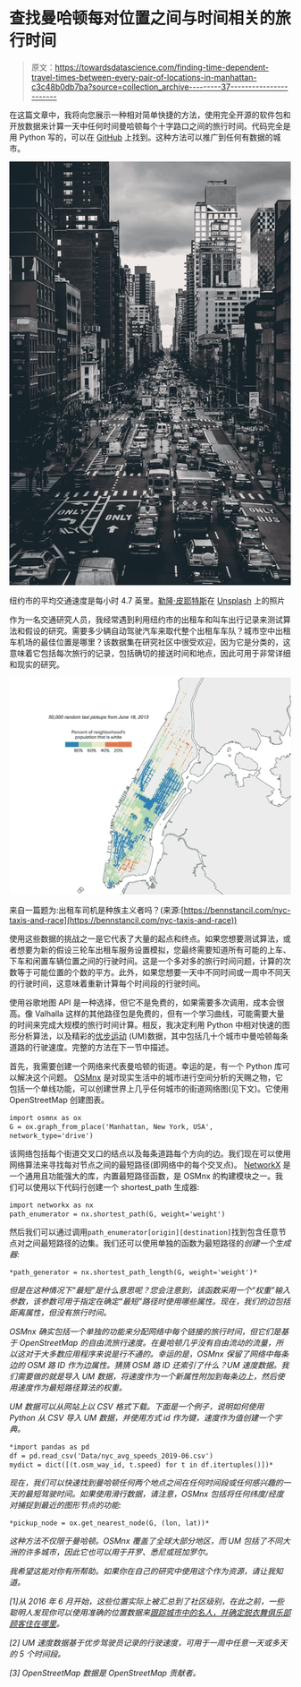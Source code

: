 # 查找曼哈顿每对位置之间与时间相关的旅行时间

> 原文：<https://towardsdatascience.com/finding-time-dependent-travel-times-between-every-pair-of-locations-in-manhattan-c3c48b0db7ba?source=collection_archive---------37----------------------->

在这篇文章中，我将向您展示一种相对简单快捷的方法，使用完全开源的软件包和开放数据来计算一天中任何时间曼哈顿每个十字路口之间的旅行时间。代码完全是用 Python 写的，可以在 [GitHub](https://github.com/nick-caros/nyc-travel-times) 上找到。这种方法可以推广到任何有数据的城市。

![](img/b412af9b7b61ecce9a60dffd3e835b3a.png)

纽约市的平均交通速度是每小时 4.7 英里。[勒隆·皮耶特斯](https://unsplash.com/@thevantagepoint718?utm_source=unsplash&utm_medium=referral&utm_content=creditCopyText)在 [Unsplash](https://unsplash.com/s/photos/new-york-traffic-jam?utm_source=unsplash&utm_medium=referral&utm_content=creditCopyText) 上的照片

作为一名交通研究人员，我经常遇到利用纽约市的出租车和叫车出行记录来测试算法和假设的研究。需要多少辆自动驾驶汽车来取代整个出租车车队？城市空中出租车机场的最佳位置是哪里？该数据集在研究社区中很受欢迎，因为它是分类的，这意味着它包括每次旅行的记录，包括确切的接送时间和地点，因此可用于非常详细和现实的研究。

![](img/7053da8186970d7f27a4b0f9354e24b5.png)

来自一篇题为:出租车司机是种族主义者吗？(来源:[https://bennstancil.com/nyc-taxis-and-race](https://bennstancil.com/nyc-taxis-and-race))

使用这些数据的挑战之一是它代表了大量的起点和终点。如果您想要测试算法，或者想要为新的假设三轮车出租车服务设置模拟，您最终需要知道所有可能的上车、下车和闲置车辆位置之间的行驶时间。这是一个多对多的旅行时间问题，计算的次数等于可能位置的个数的平方。此外，如果您想要一天中不同时间或一周中不同天的行驶时间，这意味着重新计算每个时间段的行驶时间。

使用谷歌地图 API 是一种选择，但它不是免费的，如果需要多次调用，成本会很高。像 Valhalla 这样的其他路径包是免费的，但有一个学习曲线，可能需要大量的时间来完成大规模的旅行时间计算。相反，我决定利用 Python 中相对快速的图形分析算法，以及精彩的[优步运动](https://movement.uber.com/?lang=en-US) (UM)数据，其中包括几十个城市中曼哈顿每条道路的行驶速度。完整的方法在下一节中描述。

首先，我需要创建一个网络来代表曼哈顿的街道。幸运的是，有一个 Python 库可以解决这个问题。 [OSMnx](https://github.com/gboeing/osmnx) 是对现实生活中的城市进行空间分析的天赐之物，它包括一个单线功能，可以创建世界上几乎任何城市的街道网络图(见下文)。它使用 OpenStreetMap 创建图表。

```
import osmnx as ox
G = ox.graph_from_place('Manhattan, New York, USA', network_type='drive')
```

该网络包括每个街道交叉口的结点以及每条道路每个方向的边。我们现在可以使用网络算法来寻找每对节点之间的最短路径(即网络中的每个交叉点)。 [NetworkX](https://networkx.org/) 是一个通用且功能强大的库，内置最短路径函数，是 OSMnx 的构建模块之一。我们可以使用以下代码行创建一个 shortest_path 生成器:

```
import networkx as nx
path_enumerator = nx.shortest_path(G, weight='weight')
```

然后我们可以通过调用`path_enumerator[origin][destination]`找到包含任意节点对之间最短路径的边集。我们还可以使用单独的函数为最短路径的*创建一个生成器:*

```
*path_generator = nx.shortest_path_length(G, weight='weight')*
```

*但是在这种情况下“最短”是什么意思呢？您会注意到，该函数采用一个“权重”输入参数，该参数可用于指定在确定“最短”路径时使用哪些属性。现在，我们的边包括距离属性，但没有旅行时间。*

*OSMnx 确实包括一个单独的功能来分配网络中每个链接的旅行时间，但它们是基于 OpenStreetMap 的自由流旅行速度。在曼哈顿几乎没有自由流动的流量，所以这对于大多数应用程序来说是行不通的。幸运的是，OSMnx 保留了网络中每条边的 OSM 路 ID 作为边属性。猜猜 OSM 路 ID 还索引了什么？UM 速度数据。我们需要做的就是导入 UM 数据，将速度作为一个新属性附加到每条边上，然后使用速度作为最短路径算法的权重。*

*UM 数据可以从网站上以 CSV 格式下载。下面是一个例子，说明如何使用 Python 从 CSV 导入 UM 数据，并使用方式 id 作为键，速度作为值创建一个字典。*

```
*import pandas as pd
df = pd.read_csv('Data/nyc_avg_speeds_2019-06.csv') 
mydict = dict([(t.osm_way_id, t.speed) for t in df.itertuples()])*
```

*现在，我们可以快速找到曼哈顿任何两个地点之间在任何时间段或任何感兴趣的一天的最短驾驶时间。如果使用滑行数据，请注意，OSMnx 包括将任何纬度/经度对捕捉到最近的图形节点的功能:*

```
*pickup_node = ox.get_nearest_node(G, (lon, lat))*
```

*这种方法不仅限于曼哈顿。OSMnx 覆盖了全球大部分地区，而 UM 包括了不同大洲的许多城市，因此它也可以用于开罗、悉尼或班加罗尔。*

*我希望这能对你有所帮助。如果你在自己的研究中使用这个作为资源，请让我知道。*

*[1]从 2016 年 6 月开始，这些位置实际上被汇总到了社区级别，在此之前，一些聪明人发现你可以使用准确的位置数据来[跟踪城市中的名人，并确定脱衣舞俱乐部顾客住在哪里](https://www.fastcompany.com/3036573/nyc-taxi-data-blunder-reveals-which-celebs-dont-tip-and-who-frequents-strip-clubs)。*

*[2] UM 速度数据基于优步驾驶员记录的行驶速度，可用于一周中任意一天或多天的 5 个时间段。*

*[3] OpenStreetMap 数据是 OpenStreetMap 贡献者。*